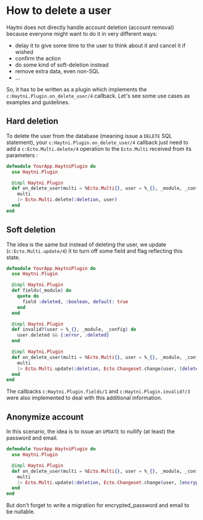 # How to delete a user

Haytni does not directly handle account deletion (account removal) because everyone might want to do it in very different ways:

* delay it to give some time to the user to think about it and cancel it if wished
* confirm the action
* do some kind of soft-deletion instead
* remove extra data, even non-SQL
* ...

So, it has to be written as a plugin which implements the `c:Haytni.Plugin.on_delete_user/4` callback. Let's see some use cases as examples and guidelines.

## Hard deletion

To delete the user from the database (meaning issue a `DELETE` SQL statement), your `c:Haytni.Plugin.on_delete_user/4` callback just need to add a `c:Ecto.Multi.delete/4` operation to the `Ecto.Multi` received from its parameters :

```elixir
defmodule YourApp.HaytniPlugin do
  use Haytni.Plugin

  @impl Haytni.Plugin
  def on_delete_user(multi = %Ecto.Multi{}, user = %_{}, _module, _config) do
    multi
    |> Ecto.Multi.delete(:deletion, user)
  end
end
```

## Soft deletion

The idea is the same but instead of deleting the user, we update (`c:Ecto.Multi.update/4`) it to turn off some field and flag reflecting this state.

```elixir
defmodule YourApp.HaytniPlugin do
  use Haytni.Plugin

  @impl Haytni.Plugin
  def fields(_module) do
    quote do
      field :deleted, :boolean, default: true
    end
  end

  @impl Haytni.Plugin
  def invalid?(user = %_{}, _module, _config) do
    user.deleted && {:error, :deleted}
  end

  @impl Haytni.Plugin
  def on_delete_user(multi = %Ecto.Multi{}, user = %_{}, _module, _config) do
    multi
    |> Ecto.Multi.update(:deletion, Ecto.Changeset.change(user, [deleted: true]))
  end
end
```

The callbacks `c:Haytni.Plugin.fields/1` and `c:Haytni.Plugin.invalid?/3` were also implemented to deal with this additional information.

## Anonymize account

In this scenario, the idea is to issue an `UPDATE` to nullify (at least) the password and email.

```elixir
defmodule YourApp.HaytniPlugin do
  use Haytni.Plugin

  @impl Haytni.Plugin
  def on_delete_user(multi = %Ecto.Multi{}, user = %_{}, _module, _config) do
    multi
    |> Ecto.Multi.update(:deletion, Ecto.Changeset.change(user, [encrypted_password: nil, email: nil]))
  end
end
```

But don't forget to write a migration for encrypted_password and email to be nullable.
